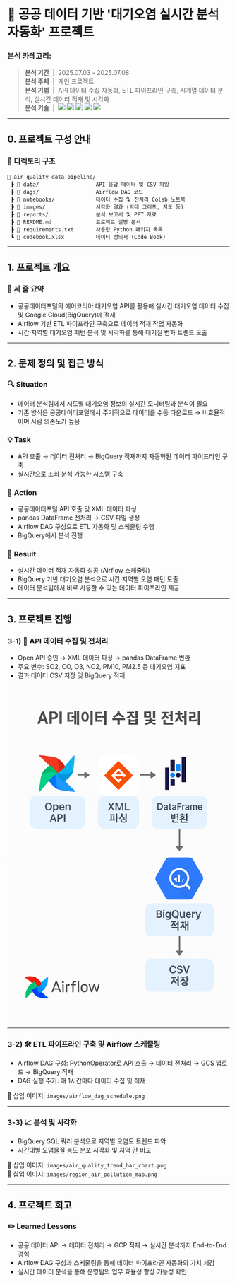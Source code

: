 # 🌱 공공 데이터 기반 '대기오염 실시간 분석 자동화' 프로젝트

### 분석 카테고리:
> **분석 기간** &nbsp;|&nbsp;  2025.07.03 - 2025.07.08 <br/>
> **분석 주체** &nbsp;|&nbsp;  개인 프로젝트 <br/>
> **분석 기법** &nbsp;|&nbsp;  API 데이터 수집 자동화, ETL 파이프라인 구축, 시계열 데이터 분석, 실시간 데이터 적재 및 시각화 <br/>
> **분석 기술** &nbsp;|&nbsp;  <img src="https://img.shields.io/badge/Python-3776AB?style=flat-square&logo=Python&logoColor=white"/> <img src="https://img.shields.io/badge/BigQuery-4285F4?style=flat-square&logo=GoogleCloud&logoColor=white"/> <img src="https://img.shields.io/badge/Airflow-017CEE?style=flat-square&logo=ApacheAirflow&logoColor=white"/> <img src="https://img.shields.io/badge/ETL-FF6F00?style=flat-square"/> <img src="https://img.shields.io/badge/REST%20API-005571?style=flat-square&logo=api&logoColor=white"/>  

---

## 0. 프로젝트 구성 안내

### 📂 디렉토리 구조

```plaintext
📁 air_quality_data_pipeline/
 ┣ 📁 data/                  API 응답 데이터 및 CSV 파일
 ┣ 📁 dags/                  Airflow DAG 코드
 ┣ 📁 notebooks/             데이터 수집 및 전처리 Colab 노트북
 ┣ 📁 images/                시각화 결과 (막대 그래프, 지도 등)
 ┣ 📁 reports/               분석 보고서 및 PPT 자료
 ┣ 📄 README.md              프로젝트 설명 문서
 ┣ 📄 requirements.txt       사용한 Python 패키지 목록
 ┗ 📄 codebook.xlsx          데이터 정의서 (Code Book)
```

---

## 1. 프로젝트 개요  

### 📌  세 줄 요약  
- 공공데이터포털의 에어코리아 대기오염 API를 활용해 실시간 대기오염 데이터 수집 및 Google Cloud(BigQuery)에 적재
- Airflow 기반 ETL 파이프라인 구축으로 데이터 적재 작업 자동화 
- 시간·지역별 대기오염 패턴 분석 및 시각화를 통해 대기질 변화 트렌드 도출
---

## 2. 문제 정의 및 접근 방식  

### 🔍 **Situation**  
- 데이터 분석팀에서 시도별 대기오염 정보의 실시간 모니터링과 분석이 필요
- 기존 방식은 공공데이터포털에서 주기적으로 데이터를 수동 다운로드 → 비효율적이며 사람 의존도가 높음 

### 💡 **Task**  
- API 호출 → 데이터 전처리 → BigQuery 적재까지 자동화된 데이터 파이프라인 구축
- 실시간으로 조회·분석 가능한 시스템 구축

### 🏃 **Action**  
- 공공데이터포털 API 호출 및 XML 데이터 파싱  
- pandas DataFrame 전처리 → CSV 파일 생성
- Airflow DAG 구성으로 ETL 자동화 및 스케줄링 수행  
- BigQuery에서 분석 진행

### 🚀 **Result**  
- 실시간 데이터 적재 자동화 성공 (Airflow 스케줄링)  
- BigQuery 기반 대기오염 분석으로 시간·지역별 오염 패턴 도출  
- 데이터 분석팀에서 바로 사용할 수 있는 데이터 파이프라인 제공  

---

## 3. 프로젝트 진행  

### 3-1) 📡 API 데이터 수집 및 전처리  
- Open API 승인 → XML 데이터 파싱 → pandas DataFrame 변환  
- 주요 변수: SO2, CO, O3, NO2, PM10, PM2.5 등 대기오염 지표  
- 결과 데이터 CSV 저장 및 BigQuery 적재  

![삽입 이미지](images/api_response_to_bigquery.png)  

---

### 3-2) 🛠 ETL 파이프라인 구축 및 Airflow 스케줄링  
- Airflow DAG 구성: PythonOperator로 API 호출 → 데이터 전처리 → GCS 업로드 → BigQuery 적재
- DAG 실행 주기: 매 1시간마다 데이터 수집 및 적재  

📄 삽입 이미지: `images/airflow_dag_schedule.png`  

---

### 3-3) 📈 분석 및 시각화  
- BigQuery SQL 쿼리 분석으로 지역별 오염도 트렌드 파악
- 시간대별 오염물질 농도 분포 시각화 및 지역 간 비교

📄 삽입 이미지: `images/air_quality_trend_bar_chart.png`  
📄 삽입 이미지: `images/region_air_pollution_map.png`  

---

## 4. 프로젝트 회고

### ✏️ Learned Lessons
- 공공 데이터 API → 데이터 전처리 → GCP 적재 → 실시간 분석까지 End-to-End 경험  
- Airflow DAG 구성과 스케줄링을 통해 데이터 파이프라인 자동화의 가치 체감  
- 실시간 데이터 분석을 통해 운영팀의 업무 효율성 향상 가능성 확인
